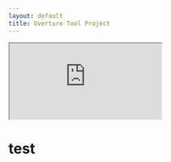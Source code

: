 ```yaml
---
layout: default
title: Overture Tool Project
---
```


<iframe src="http://bibbase.org/show?bib=blog.lausdahl.com/wp-content/uploads/publications/lausdahl.bib&jsonp=1"></iframe>
 

test
====



